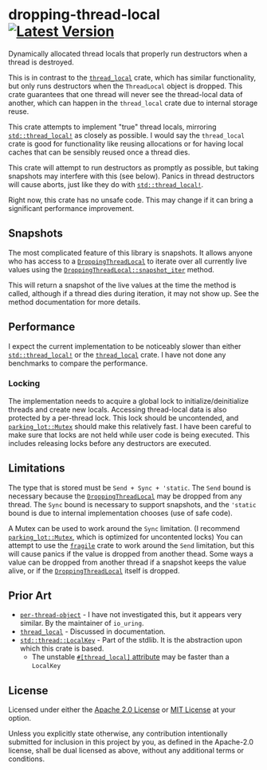 # dropping-thread-local [![Latest Version]][crates.io]

[Latest Version]: https://img.shields.io/crates/v/dropping-thread-local.svg
[crates.io]: https://crates.io/crates/dropping-thread-local
<!-- cargo-rdme start -->

Dynamically allocated thread locals that properly run destructors when a thread is destroyed.

This is in contrast to the [`thread_local`] crate, which has similar functionality,
but only runs destructors when the `ThreadLocal` object is dropped.
This crate guarantees that one thread will never see the thread-local data of another,
which can happen in the `thread_local` crate due to internal storage reuse.

This crate attempts to implement "true" thread locals,
mirroring [`std::thread_local!`] as closely as possible.
I would say the `thread_local` crate is good for functionality like reusing allocations
or for having local caches that can be sensibly reused once a thread dies.

This crate will attempt to run destructors as promptly as possible,
but taking snapshots may interfere with this (see below).
Panics in thread destructors will cause aborts, just like they do with [`std::thread_local!`].

Right now, this crate has no unsafe code.
This may change if it can bring a significant performance improvement.

## Snapshots
The most complicated feature of this library is snapshots.
It allows anyone who has access to a [`DroppingThreadLocal`] to iterate over all currently live
values using the [`DroppingThreadLocal::snapshot_iter`] method.

This will return a snapshot of the live values at the time the method is called,
although if a thread dies during iteration, it may not show up.
See the method documentation for more details.

## Performance
I expect the current implementation to be noticeably slower than either
[`std::thread_local!`] or the [`thread_local`] crate.
I have not done any benchmarks to compare the performance.

### Locking
The implementation needs to acquire a global lock to initialize/deinitialize threads and create new locals.
Accessing thread-local data is also protected by a per-thread lock.
This lock should be uncontended, and [`parking_lot::Mutex`] should make this relatively fast.
I have been careful to make sure that locks are not held while user code is being executed.
This includes releasing locks before any destructors are executed.

## Limitations
The type that is stored must be `Send + Sync + 'static`.
The `Send` bound is necessary because the [`DroppingThreadLocal`] may be dropped from any thread.
The `Sync` bound is necessary to support snapshots,
and the `'static` bound is due to internal implementation chooses (use of safe code).

A Mutex can be used to work around the `Sync` limitation.
(I recommend [`parking_lot::Mutex`], which is optimized for uncontented locks)
You can attempt to use the [`fragile`] crate to work around the `Send` limitation,
but this will cause panics if the value is dropped from another thead.
Some ways a value can be dropped from another thread if a snapshot keeps the value alive,
or if the [`DroppingThreadLocal`] itself is dropped.

[`thread_local`]: https://docs.rs/thread_local/1.1/thread_local/
[`fragile`]: https://docs.rs/fragile/2/fragile/

<!-- cargo-rdme end -->

<!-- cargo inline doc references -->
[`std::thread_local!`]: https://doc.rust-lang.org/std/macro.thread_local.html
[`parking_lot::Mutex`]: https://docs.rs/parking_lot/latest/parking_lot/type.Mutex.html
[`DroppingThreadLocal`]: https://docs.rs/dropping-thread-local/latest/dropping-thread-local/struct.DroppingThreadLocal.html
[`DroppingThreadLocal::snapshot_iter`]: https://docs.rs/dropping-thread-local/latest/dropping-thread-local/struct.DroppingThreadLocal.html#method.snapshot_iter

## Prior Art
- [`per-thread-object`](https://github.com/quininer/per-thread-object) - I have not investigated this, but it appears very similar. By the maintainer of `io_uring`.
- [`thread_local`](https://github.com/Amanieu/thread_local-rs) - Discussed in documentation.
- [`std::thread::LocalKey`](https://doc.rust-lang.org/std/thread/struct.LocalKey.html) - Part of the stdlib. It is the abstraction upon which this crate is based.
   - The unstable [`#[thread_local]` attribute](https://github.com/rust-lang/rust/issues/29594) may be faster than a `LocalKey`

## License
Licensed under either the [Apache 2.0 License](./LICENSE-APACHE.txt) or [MIT License](./LICENSE-MIT.txt) at your option.

Unless you explicitly state otherwise, any contribution intentionally submitted for inclusion in this project by you, as defined in the Apache-2.0 license, shall be dual licensed as above, without any additional terms or conditions.
